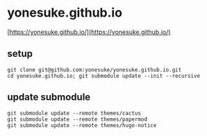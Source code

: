 # yonesuke.github.io

[https://yonesuke.github.io/](https://yonesuke.github.io/)

## setup
```
git clone git@github.com:yonesuke/yonesuke.github.io.git
cd yonesuke.github.io; git submodule update --init --recursive
```

## update submodule
```
git submodule update --remote themes/cactus
git submodule update --remote themes/papermod
git submodule update --remote themes/hugo-notice
```
